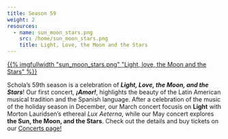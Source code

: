 ```yaml
---
title: Season 59
weight: 2
resources:
  - name: sun_moon_stars.png
    src: /home/sun_moon_stars.png
    title: Light, Love, the Moon and the Stars
---
```


<a href="/concerts/">{{% imgfullwidth "sun_moon_stars.png" "Light, love, the Moon and the Stars" %}}</a>

Schola&rsquo;s 59th season is a celebration of _**Light, Love, the Moon, and the Stars**_!
Our first concert, _**¡Amor!**_, highlights the beauty of the Latin American musical tradition and the Spanish language.
After a celebration of the music of the holiday season in December, our March concert focusis on **Light**
with Morton Lauridsen&rsquo;s ethereal _Lux Aeterna_, while our May concert explores **the Sun, the Moon, and the Stars**.
Check out the details and buy tickets on our <a href="/concerts/">Concerts page!</a>
